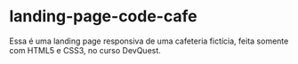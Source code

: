 # landing-page-code-cafe
Essa é uma landing page responsiva de uma cafeteria fictícia, feita somente com HTML5 e CSS3, no curso DevQuest.
